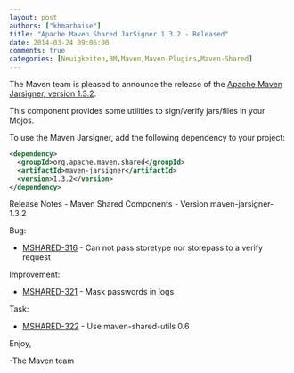 ```yaml
---
layout: post
authors: ["khmarbaise"]
title: "Apache Maven Shared JarSigner 1.3.2 - Released"
date: 2014-03-24 09:06:00
comments: true
categories: [Neuigkeiten,BM,Maven,Maven-Plugins,Maven-Shared]
---
```

The Maven team is pleased to announce the release of the 
[Apache Maven Jarsigner,  version 1.3.2](https://maven.apache.org/shared/maven-jarsigner/).

This component provides some utilities to sign/verify jars/files in your Mojos.

To use the Maven Jarsigner, add the following dependency to your project:

```xml
<dependency>
  <groupId>org.apache.maven.shared</groupId>
  <artifactId>maven-jarsigner</artifactId>
  <version>1.3.2</version>
</dependency>
```

<!-- more -->

Release Notes - Maven Shared Components - Version maven-jarsigner-1.3.2

Bug:

 * [MSHARED-316](https://issues.apache.org/jira/browse/MSHARED-316) - Can not pass storetype nor storepass to a verify request

Improvement:

 * [MSHARED-321](https://issues.apache.org/jira/browse/MSHARED-321) - Mask passwords in logs

Task:

 * [MSHARED-322](https://issues.apache.org/jira/browse/MSHARED-322) - Use maven-shared-utils 0.6

Enjoy,

-The Maven team
